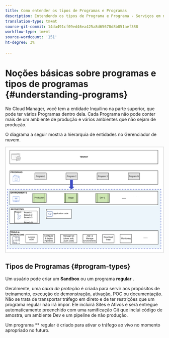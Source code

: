 ```yaml
---
title: Como entender os tipos de Programas e Programas
description: Entendendo os tipos de Programa e Programa - Serviços em nuvem
translation-type: tm+mt
source-git-commit: 14da491cf09ed46ea425a8d65670d8b851aef388
workflow-type: tm+mt
source-wordcount: '151'
ht-degree: 3%

---
```



# Noções básicas sobre programas e tipos de programas {#understanding-programs}

No Cloud Manager, você tem a entidade Inquilino na parte superior, que pode ter vários Programas dentro dela.  Cada Programa não pode conter mais de um ambiente de produção e vários ambientes que não sejam de produção.

O diagrama a seguir mostra a hierarquia de entidades no Gerenciador de nuvem.

![image](assets/program-types1.png)

## Tipos de Programas {#program-types}

Um usuário pode criar um **Sandbox** ou um programa **regular** .

Geralmente, uma *caixa de proteção* é criada para servir aos propósitos de treinamento, execução de demonstração, ativação, POC ou documentação. Não se trata de transportar tráfego em direto e de ter restrições que um programa regular não irá impor. Ele incluirá Sites e Ativos e será entregue automaticamente preenchido com uma ramificação Git que inclui código de amostra, um ambiente Dev e um pipeline de não produção.

Um programa ** regular é criado para ativar o tráfego ao vivo no momento apropriado no futuro.